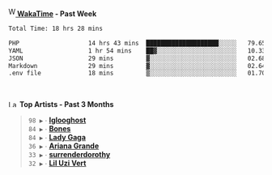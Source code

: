 <img src="https://github.com/dxnter/dxnter/assets/17434202/67b21fa4-d36d-46f9-9dec-f23d976b00ef" alt="WakaTime Logo" width="14" height="18"/><a href="https://wakatime.com/@dxnter" target="_blank"><strong> WakaTime</strong></a><strong> - Past Week</strong>

<!--START_SECTION:waka-->

```txt
Total Time: 18 hrs 28 mins

PHP                   14 hrs 43 mins  ████████████████████░░░░░   79.65 %
YAML                  1 hr 54 mins    ██▓░░░░░░░░░░░░░░░░░░░░░░   10.33 %
JSON                  29 mins         ▓░░░░░░░░░░░░░░░░░░░░░░░░   02.68 %
Markdown              29 mins         ▓░░░░░░░░░░░░░░░░░░░░░░░░   02.64 %
.env file             18 mins         ▒░░░░░░░░░░░░░░░░░░░░░░░░   01.70 %
```

<!--END_SECTION:waka-->

<br/>

<!--START_LASTFM_ARTISTS:{"period": "3month", "rows": 6}-->
<a href="https://last.fm" target="_blank"><img src="https://user-images.githubusercontent.com/17434202/215290617-e793598d-d7c9-428f-9975-156db1ba89cc.svg" alt="Last.fm Logo" width="18" height="13"/></a> **Top Artists - Past 3 Months**

> `98 ▶️` ∙ **[Iglooghost](https://www.last.fm/music/Iglooghost)**<br/>
> `84 ▶️` ∙ **[Bones](https://www.last.fm/music/Bones)**<br/>
> `84 ▶️` ∙ **[Lady Gaga](https://www.last.fm/music/Lady+Gaga)**<br/>
> `36 ▶️` ∙ **[Ariana Grande](https://www.last.fm/music/Ariana+Grande)**<br/>
> `33 ▶️` ∙ **[surrenderdorothy](https://www.last.fm/music/surrenderdorothy)**<br/>
> `32 ▶️` ∙ **[Lil Uzi Vert](https://www.last.fm/music/Lil+Uzi+Vert)**<br/>
<!--END_LASTFM_ARTISTS-->
